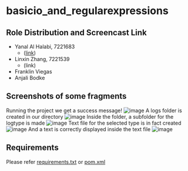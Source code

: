 # basicio_and_regularexpressions

## Role Distribution and Screencast Link
<!-- TODO -->
- Yanal Al Halabi, 7221683
  - ([link](https://drive.google.com/file/d/1G4m8ErQxRVD3iQjGR3B8emTbwOyRQvDt/view?usp=sharing))
- Linxin Zhang, 7221539
  - (link)
- Franklin Viegas
- Anjali Bodke

## Screenshots of some fragments
Running the project we get a success message!
![image](https://github.com/user-attachments/assets/fec4e9d2-af93-4152-aff2-413815fb50a6)
A logs folder is created in our directory
![image](https://github.com/user-attachments/assets/a77e69ba-48de-4995-91d2-f1d97e9766e2)
Inside the folder, a subfolder for the logtype is made
![image](https://github.com/user-attachments/assets/da5eb35f-a935-4fe9-a03f-b1d58b35863c)
Text file for the selected type is in fact created
![image](https://github.com/user-attachments/assets/d8668a46-5a76-402a-9632-b3bbdd405ef9)
And a text is correctly displayed inside the text file
![image](https://github.com/user-attachments/assets/efa95d15-7f99-40cc-b83e-d33591ec6b2d)


## Requirements
Please refer [requirements.txt](./requirements.txt) or [pom.xml](./pom.xml)
